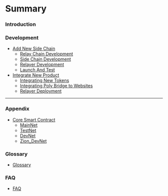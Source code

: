 # Summary
### Introduction

### Development 
* [Add New Side Chain](new_chain/readme.md)
    * [Relay Chain Development](new_chain/relay_chain/relay_chain_development.md)
    * [Side Chain Development](new_chain/side_chain/contracts.md)
    * [Relayer Development](new_chain/relayer/relayer.md)
    * [Launch And Test](new_chain/launch_and_test/launch.md)
* [Integrate New Product](new_product/readme.md)
    * [Integrating New Tokens](new_product/integrate_tokens/tokens.md)
    * [Integrating Poly Bridge to Websites](new_product/Integrate_bridge/bridge.md)
    * [Relayer Deployment]()
----
### Appendix
* [Core Smart Contract]()
    * [MainNet](Core_Smart_Contract/README.md)
    * [TestNet](Core_Smart_Contract/README_TestNet.md)
    * [DevNet](Core_Smart_Contract/README_DevNet.md)
    * [Zion_DevNet](Core_Smart_Contract/Zion_dev_contracts.md)

### Glossary
* [Glossary](GLOSSARY.md)

### FAQ
* [FAQ](FAQ/template.md)

